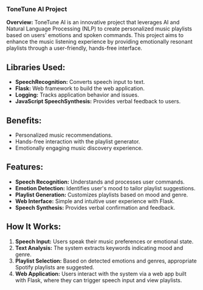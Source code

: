 ### ToneTune AI Project

**Overview:**
ToneTune AI is an innovative project that leverages AI and Natural Language Processing (NLP) to create personalized music playlists based on users' emotions and spoken commands. This project aims to enhance the music listening experience by providing emotionally resonant playlists through a user-friendly, hands-free interface.

## Libraries Used:
- **SpeechRecognition:** Converts speech input to text.
- **Flask:** Web framework to build the web application.
- **Logging:** Tracks application behavior and issues.
- **JavaScript SpeechSynthesis:** Provides verbal feedback to users.

## Benefits:
- Personalized music recommendations.
- Hands-free interaction with the playlist generator.
- Emotionally engaging music discovery experience.

## Features:
- **Speech Recognition:** Understands and processes user commands.
- **Emotion Detection:** Identifies user's mood to tailor playlist suggestions.
- **Playlist Generation:** Customizes playlists based on mood and genre.
- **Web Interface:** Simple and intuitive user experience with Flask.
- **Speech Synthesis:** Provides verbal confirmation and feedback.

## How It Works:
1. **Speech Input:** Users speak their music preferences or emotional state.
2. **Text Analysis:** The system extracts keywords indicating mood and genre.
3. **Playlist Selection:** Based on detected emotions and genres, appropriate Spotify playlists are suggested.
4. **Web Application:** Users interact with the system via a web app built with Flask, where they can trigger speech input and view playlists.
